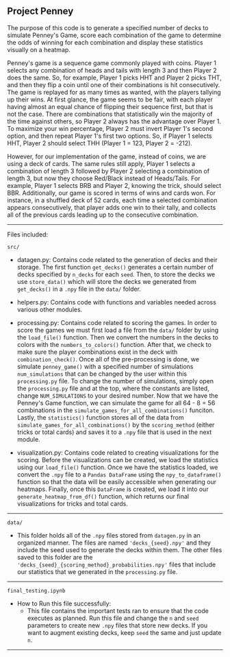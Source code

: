 ## Project Penney

The purpose of this code is to generate a specified number of decks to simulate Penney's Game, score each combination of the game to determine 
the odds of winning for each combination and display these statistics visually on a heatmap. 

Penney's game is a sequence game commonly played with coins. Player 1 selects any combination of heads and tails with length 3
and then Player 2 does the same. So, for example, Player 1 picks HHT and Player 2 picks THT, and then they flip a coin until
one of their combinations is hit consecutively. The game is replayed for as many times as wanted, with the players tallying up
their wins. At first glance, the game seems to be fair, with each player having almost an equal chance of flipping their
sequence first, but that is not the case. There are combinations that statistically win the majority of the time against
others, so Player 2 always has the advantage over Player 1. To maximize your win percentage, Player 2 must invert Player 1's 
second option, and then repeat Player 1's first two options. So, if Player 1 selects HHT, Player 2 should select THH 
(Player 1 = 123, Player 2 = -212).

However, for our implementation of the game, instead of coins, we are using a deck of cards. The same rules still apply,
Player 1 selects a combination of length 3 followed by Player 2 selecting a combination of length 3, but now they 
choose Red/Black instead of Heads/Tails. For example, Player 1 selects BRB and Player 2, knowing the trick, should select
BBR. Additionally, our game is scored in terms of wins and cards won. For instance, in a shuffled deck of 52 cards, each time 
a selected combination appears consecutively, that player adds one win to their tally, and collects all of the previous cards
leading up to the consecutive combination. 

---

Files included:

`src/`

- datagen.py: Contains code related to the generation of decks and their storage. The first function `get_decks()` generates a certain number of decks specified by `n_decks` for each `seed`. Then, to store the decks we use `store_data()` which will store the decks we generated from `get_decks()` in a `.npy` file in the `data/` folder.

- helpers.py: Contains code with functions and variables needed across various other modules. 

- processing.py: Contains code related to scoring the games. In order to score the games we must first load a file from the `data/` folder by using the `load_file()` function. Then we convert the numbers in the decks to colors with the `numbers_to_colors()` function. After that, we check to make sure the player combinations exist in the deck with `combination_check()`. Once all of the pre-processing is done, we simulate `penney_game()` with a specified number of simulations `num_simulations` that can be changed by the user within this `processing.py` file. To change the number of simulations, simply open the `processing.py` file and at the top, where the constants are listed, change `NUM_SIMULATIONS` to your desired number. Now that we have the Penney's Game function, we can simulate the game for all 64 - 8 = 56 combinations in the `simulate_games_for_all_combinations()` funciton. Lastly, the `statistics()` function stores all of the data from `simulate_games_for_all_combinations()` by the `scoring_method` (either tricks or total cards) and saves it to a `.npy` file that is used in the next module. 

- visualization.py: Contains code related to creating visualizations for the scoring. Before the visualizations can be created, we load the statistics using our `load_file()` function. Once we have the statistics loaded, we convert the `.npy` file to a `Pandas DataFrame` using the `npy_to_dataframe()` function so that the data will be easily accessible when generating our heatmaps. Finally, once this `DataFrame` is created, we load it into our `generate_heatmap_from_df()` function, which returns our final visualizations for tricks and total cards. 

---

`data/` 

- This folder holds all of the `.npy` files stored from `datagen.py` in an organized manner. The files are named `'decks_{seed}.npy'` and they include the seed used to generate the decks within them. The other files saved to this folder are the `'decks_{seed}_{scoring_method}_probabilities.npy'` files that include our statistics that we generated in the `processing.py` file. 

---

`final_testing.ipynb`

- How to Run this file successfully:
    - This file contains the important tests ran to ensure that the code executes as planned. Run this file and change the `n` and `seed` parameters to create new `.npy` files that store new decks. If you want to augment existing decks, keep `seed` the same and just update `n`.

---
